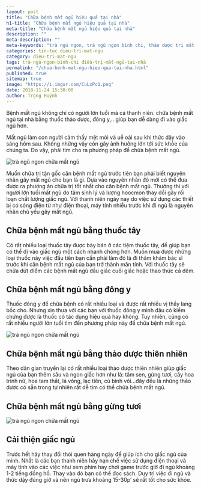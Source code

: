 ```yaml
---
layout: post
title: "Chữa bệnh mất ngủ hiệu quả tại nhà"
h1-title: "Chữa bệnh mất ngủ hiệu quả tại nhà"
meta-title: "Chữa bệnh mất ngủ hiệu quả tại nhà"
description: ""
meta-description: ""
meta-keywords: "trà ngủ ngon, trà ngủ ngon bình chi, thảo dược trị mất ngủ"
categories: tin-tuc dieu-tri-mat-ngu
category: dieu-tri-mat-ngu
tags: trà-ngủ-ngon-bình-chi điều-trị-mất-ngủ-tại-nhà
permalink: "/chua-benh-mat-ngu-hieu-qua-tai-nha.html"
published: true
sitemap: true
image: "https://i.imgur.com/CuLxPc1.png"
date: 2018-11-24 15:30:00
author: Trọng Huỳnh
---
```


Bệnh mất ngủ không chỉ có người lớn tuổi mà cả thanh niên. chữa bệnh mất ngủ tại nhà bằng thuốc thảo dược, đông y,.. giúp bạn dễ dàng đi vào giấc ngủ hơn.

Mất ngủ làm con người cảm thấy mệt mỏi và uể oải sau khi thức dậy vào sáng hôm sau. Không những vậy còn gây ảnh hưởng lớn tới sức khỏe của chúng ta. Do vậy, phải tìm cho ra phương pháp để chữa bệnh mất ngủ.

<img  src="https://i.imgur.com/CuLxPc1.png" alt="trà ngủ ngon chữa mất ngủ" class="image_fade responsive-img lazy"> 

Muốn chữa trị tận gốc căn bệnh mất ngủ trước tiên bạn phải biết nguyên nhân gây mất ngủ cho bạn là gì. Dựa vào nguyên nhân đó mới có thể đưa được ra phương án chữa trị tốt nhất cho căn bệnh mất ngủ. Thường thì với người lớn tuổi mất ngủ do tâm sinh lý và lượng hoocmon thay đổi gây rối loạn chất lượng giấc ngủ. Với thanh niên ngày nay do việc sử dụng các thiết bị có sóng điện từ như điện thoại, máy tính nhiều trước khi đi ngủ là nguyên nhân chủ yếu gây mất ngủ.

## Chữa bệnh mất ngủ bằng thuốc tây

Có rất nhiều loại thuốc tây được bày bán ở các tiệm thuốc tây, để giúp bạn có thể đi vào giấc ngủ một cách nhanh chóng hơn. Muốn mua được những loại thuốc này việc đầu tiên bạn cần phải làm đó là đi thăm khám bác sĩ trước khi căn bệnh mất ngủ của bạn trở thành mãn tính. Với thuốc tây sẽ chữa dứt điểm các bệnh mất ngủ đầu giấc cuối giấc hoặc thao thức cả đêm.

## Chữa bệnh mất ngủ bằng đông y

Thuốc đông y để chữa bệnh có rất nhiều loại và được rất nhiều vị thầy lang bốc cho. Nhưng xin thưa với các bạn với thuốc đông y mình đâu có kiểm chứng được là thuốc có tác dụng hiệu quả hay không. Tuy nhiên, cũng có rất nhiều người lớn tuổi tìm đến phương pháp này để chữa bệnh mất ngủ.

<img  src="https://i.imgur.com/fu549X1.png" alt="trà ngủ ngon chữa mất ngủ" class="image_fade responsive-img lazy"> 

## Chữa bệnh mất ngủ bằng thảo dược thiên nhiên

Theo dân gian truyền lại có rất nhiều loại thảo dược thiên nhiên giúp giấc ngủ của bạn thêm sâu và ngon giấc hơn như là: tâm sen, gừng tươi, cây hoa trinh nữ, hoa tam thất, lá vông, lạc tiên, củ bình vôi…đây đều là những thảo dược có sẵn trong tự nhiên rất dễ tìm có thể chữa bệnh mất ngủ.

## Chữa bệnh mất ngủ bằng gừng tươi

<img  src="https://i.imgur.com/gfnoU9i.png" alt="trà ngủ ngon chữa mất ngủ" class="image_fade responsive-img lazy"> 

## Cải thiện giấc ngủ

Trước hết hãy thay đổi thói quen hàng ngày để giúp ích cho giấc ngủ của mình. Nhất là các bạn thanh niên hãy hạn chế việc sử dụng điện thoại và máy tính vào các việc như xem phim hay chơi game trước giờ đi ngủ khoảng 1-2 tiếng đồng hồ. Thay vào đó bạn có thể đọc sách. Duy trì việc đi ngủ và thức dậy đúng giờ và nên ngủ trưa khoảng 15-30p’ sẽ rất tốt cho sức khỏe.